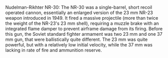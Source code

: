 Nudelman-Rikhter NR-30: The NR-30 was a single-barrel, short recoil operated cannon, essentially an enlarged version of the 23 mm NR-23 weapon introduced in 1949. It fired a massive projectile (more than twice the weight of the NR-23's 23 mm shell), requiring a muzzle brake with an integrated flame damper to prevent airframe damage from its firing. Before this gun, the Soviet standard fighter armament was two 23 mm and one 37 mm gun, that were ballistically quite different. The 23 mm was quite powerful, but with a relatively low initial velocity, while the 37 mm was lacking in rate of fire and ammunition reserve.
